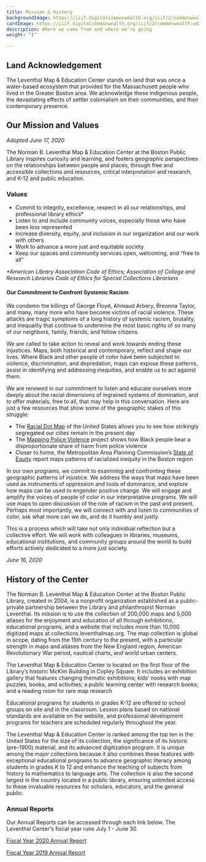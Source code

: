 ```yaml
---
title: Mission & History
backgroundImage: https://iiif.digitalcommonwealth.org/iiif/2/commonwealth:x633f9536/5059,2047,4782,3064/1200,/0/default.jpg
cardImage: https://iiif.digitalcommonwealth.org/iiif/2/commonwealth:wd3766475/542,4025,3105,1657/,300/0/default.jpg
description: Where we came from and where we're going
weight: "1"

---
```

## Land Acknowledgement

The Leventhal Map & Education Center stands on land that was once a water-based ecosystem that provided for the Massachusett people who lived in the Greater Boston area. We acknowledge these indigenous people, the devastating effects of settler colonialism on their communities, and their contemporary presence.

## Our Mission and Values

_Adopted June 17, 2020_

The Norman B. Leventhal Map & Education Center at the Boston Public Library inspires curiosity and learning, and fosters geographic perspectives on the relationships between people and places, through free and accessible collections and resources, critical interpretation and research, and K-12 and public education.

### Values

* Commit to integrity, excellence, respect in all our relationships, and professional library ethics*
* Listen to and include community voices, especially those who have been less represented
* Increase diversity, equity, and inclusion in our organization and our work with others
* Work to advance a more just and equitable society
* Keep our spaces and community services open, welcoming, and “free to all”

_*American Library Association Code of Ethics; Association of College and Research Libraries Code of Ethics for Special Collections Librarians_

#### Our Commitment to Confront Systemic Racism

We condemn the killings of George Floyd, Ahmaud Arbery, Breonna Taylor, and many, many more who have become victims of racial violence. These attacks are tragic symptoms of a long history of systemic racism, brutality, and inequality that continue to undermine the most basic rights of so many of our neighbors, family, friends, and fellow citizens.

We are called to take action to reveal and work towards ending these injustices. Maps, both historical and contemporary, reflect and shape our lives. Where Black and other people of color have been subjected to violence, discrimination, and depredation, maps can expose these patterns, assist in identifying and addressing inequities, and enable us to act against them.

We are renewed in our commitment to listen and educate ourselves more deeply about the racial dimensions of ingrained systems of domination, and to offer materials, free to all, that may help in this conversation. Here are just a few resources that show some of the geographic stakes of this struggle:

* The [Racial Dot Map](https://demographics.coopercenter.org/racial-dot-map/%22%20/t%20%22_blank) of the United States allows you to see how strikingly segregated our cities remain in the present day
* The [Mapping Police Violence](https://mappingpoliceviolence.org/%22%20/t%20%22_blank) project shows how Black people bear a disproportionate share of harm from police violence
* Closer to home, the Metropolitan Area Planning Commission’s [State of Equity](https://equityagenda.mapc.org/indicators%22%20/t%20%22_blank) report maps patterns of racialized inequity in the Boston region

In our own programs, we commit to examining and confronting these geographic patterns of injustice. We address the ways that maps have been used as instruments of oppression and tools of dominance, and explore how maps can be used to engender positive change. We will engage and amplify the voices of people of color in our interpretative programs. We will use maps to open discussion of the role of racism in the past and present. Perhaps most importantly, we will connect with and listen to communities of color, ask what more can we do, and do it humbly and justly.

This is a process which will take not only individual reflection but a collective effort. We will work with colleagues in libraries, museums, educational institutions, and community groups around the world to build efforts actively dedicated to a more just society.

_June 16, 2020_

## History of the Center

The Norman B. Leventhal Map & Education Center at the Boston Public Library, created in 2004, is a nonprofit organization established as a public-private partnership between the Library and philanthropist Norman Leventhal. Its mission is to use the collection of 200,000 maps and 5,000 atlases for the enjoyment and education of all through exhibitions, educational programs, and a website that includes more than 10,000 digitized maps at collections.leventhalmap.org. The map collection is global in scope, dating from the 15th century to the present, with a particular strength in maps and atlases from the New England region, American Revolutionary War period, nautical charts, and world urban centers.

The Leventhal Map & Education Center is located on the first floor of the Library’s historic McKim Building in Copley Square. It includes an exhibition gallery that features changing thematic exhibitions; kids’ nooks with map puzzles, books, and activities; a public learning center with research books; and a reading room for rare map research

Educational programs for students in grades K-12 are offered to school groups on site and in the classroom. Lesson plans based on national standards are available on the website, and professional development programs for teachers are scheduled regularly throughout the year.

The Leventhal Map & Education Center is ranked among the top ten in the United States for the size of its collection, the significance of its historic (pre-1900) material, and its advanced digitization program. It is unique among the major collections because it also combines these features with exceptional educational programs to advance geographic literacy among students in grades K to 12 and enhance the teaching of subjects from history to mathematics to language arts. The collection is also the second largest in the country located in a public library, ensuring unlimited access to these invaluable resources for scholars, educators, and the general public.

### Annual Reports

Our Annual Reports can be accessed through each link below. The Leventhal Center's fiscal year runs July 1 - June 30.

[Fiscal Year 2020 Annual Report](https://bostonpubliclibrary.sharepoint.com/:b:/s/LeventhalMap/EZjOX6dmLl9Cgks_bVW_1HYB_TFNVzG35gesWfED1sjbgw?e=Lnq1ZP)

[Fiscal Year 2019 Annual Report](https://bostonpubliclibrary.sharepoint.com/:b:/s/LeventhalMap/EbC9vQfpE79DpshxYtXIJM0B54F6NDQNgLLaYhFYm3qD9A?e=M565zc)